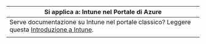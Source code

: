 |                                                           Si applica a: Intune nel Portale di Azure                                                            |
|-------------------------------------------------------------------------------------------------------------------------------------------------------------|
| Serve documentazione su Intune nel portale classico? Leggere questa [Introduzione a Intune](/intune/introduction-intune?toc=/intune-classic/toc.json). |
|                                                                                                                                                             |

